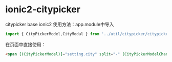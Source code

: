 # ionic2-citypicker
citypicker base ionic2
使用方法：app.module中导入

```js
import { CityPickerModel,CityModal } from '../util/citypicker/citypicker';
```
在页面中直接使用：
```html
<span [(CityPickerModel)]="setting.city" split="-" (CityPickerModelChange)="checkChange()"></span>
```
